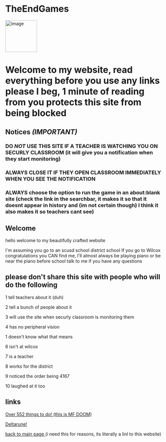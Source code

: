 

# TheEndGames
<img width="100" height="100" alt="image" src="https://github.com/user-attachments/assets/b8e7001e-b3d3-4a99-9ac9-3d4f690fd0b7" />

# Welcome to my website, read everything before you use any links please I beg, 1 minute of reading from you protects this site from being blocked
## Notices *(IMPORTANT)*
### DO *NOT* USE THIS SITE IF A TEACHER IS WATCHING YOU ON SECURLY CLASSROOM (it will give you a notification when they start monitoring)
### ALWAYS CLOSE IT IF THEY OPEN CLASSROOM IMMEDIATELY WHEN YOU SEE THE NOTIFICATION
### ALWAYS choose the option to run the game in an about:blank site (check the link in the searchbar, it makes it so that it doesnt appear in history and (im not certain though) I think it also makes it so teachers cant see) 
## Welcome
hello welcome to my beautifully crafted website

I'm assuming you go to an scusd school district school
If you go to Wilcox congratulations you CAN find me, I'll almost always be playing piano or be near the piano before school
talk to me if you have any questions

## please don't share this site with people who will do the following

1 tell teachers about it (duh)

2 tell a bunch of people about it

3 will use the site when securly classroom is monitoring them

4 has no peripheral vision

1  doesn't know what that means

6 isn't at wilcox

7 is  a teacher

8 works for the district

9 noticed the order being 4167

10 laughed at it too


## links 
<a href="https://theendgames.github.io/Its-Alive/"> Over 552 things to do! (this is MF DOOM) </a>

<a href="https://theendgames.github.io/dinkarune/">  Deltarune! </a>

<a href="https://theendgames.github.io/"> back to main page </a> (i need this for reasons, its literally a linl to this website)


<a href="link placeholder">  </a>

